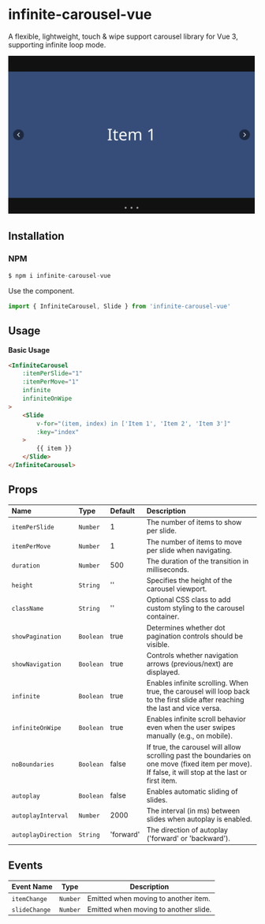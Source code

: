 # infinite-carousel-vue

A flexible, lightweight, touch & wipe support carousel library for Vue 3, supporting infinite loop mode.

<img src="https://raw.githubusercontent.com/letrungtan/infinite-carousel-vue/refs/heads/main/src/assets/t-carousel.svg" width="500" />

## Installation
### NPM
```js
$ npm i infinite-carousel-vue
```
Use the component.
```js
import { InfiniteCarousel, Slide } from 'infinite-carousel-vue'
```
## Usage

**Basic Usage**
```html
<InfiniteCarousel 
    :itemPerSlide="1"
    :itemPerMove="1"
    infinite
    infiniteOnWipe
>
    <Slide 
        v-for="(item, index) in ['Item 1', 'Item 2', 'Item 3']"
        :key="index"
    >
        {{ item }}
    </Slide>
</InfiniteCarousel>
```

## Props

| Name                | Type       | Default    | Description                       |
| :------------------ | :--------- | :--------- | :-------------------------------- |
| `itemPerSlide`      | `Number`   | 1          | The number of items to show per slide.  |
| `itemPerMove`       | `Number`   | 1          | The number of items to move per slide when navigating.  |
| `duration`          | `Number`   | 500        | The duration of the transition in milliseconds.  |
| `height`            | `String`   | ''         | Specifies the height of the carousel viewport.  |
| `className`         | `String`   | ''         | Optional CSS class to add custom styling to the carousel container.  |
| `showPagination`    | `Boolean`  | true       | Determines whether dot pagination controls should be visible.  |
| `showNavigation`    | `Boolean`  | true       | Controls whether navigation arrows (previous/next) are displayed.  |
| `infinite`          | `Boolean`  | true       | Enables infinite scrolling. When true, the carousel will loop back to the first slide after reaching the last and vice versa.  |
| `infiniteOnWipe  `  | `Boolean`  | true       | Enables infinite scroll behavior even when the user swipes manually (e.g., on mobile).  |
| `noBoundaries  `    | `Boolean`  | false      | If true, the carousel will allow scrolling past the boundaries on one move (fixed item per move). If false, it will stop at the last or first item.  |
| `autoplay`          | `Boolean`  | false      | Enables automatic sliding of slides.    |
| `autoplayInterval`  | `Number`   | 2000       | The interval (in ms) between slides when autoplay is enabled. |
| `autoplayDirection` | `String`   | 'forward'  | The direction of autoplay ('forward' or 'backward'). |

## Events

| Event Name     | Type       | Description                                                |
|----------------| ---------- | ---------------------------------------------------------- |
| `itemChange`   | `Number`   | Emitted when moving to another item.                       |
| `slideChange`  | `Number`   | Emitted when moving to another slide.                      |